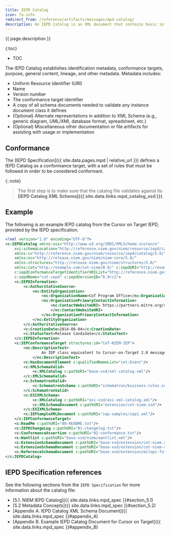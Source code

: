 ```yaml
---
title: IEPD Catalog
icon: fa-info
redirect_from: /reference/artifacts/messages/mpd-catalog/
description: An IEPD Catalog is an XML document that contains basic information about the package (name, description, purpose, etc.) and a listing of the package's key artifacts.  It is a required artifact in an IEPD.
---
```


{{ page.description }}

{:toc}
- TOC

The IEPD Catalog establishes identification metadata, conformance targets, purpose, general content, lineage, and other metadata. Metadata includes:

- Uniform Resource Identifier (URI)
- Name
- Version number
- The conformance target identifier
- A copy of all schema documents needed to validate any instance document class it defines
- (Optional) Alternate representations in addition to XML Schema (e.g., generic diagram, UML/XMI, database format, spreadsheet, etc.)
- (Optional) Miscellaneous other documentation or file artifacts for assisting with usage or implementation

## Conformance

The [IEPD Specification]({{ site.data.pages.mpd | relative_url }}) defines a IEPD Catalog as a conformance target, with a set of rules that must be followed in order to be considered conformant.

{:.note}
> The first step is to make sure that the catalog file validates against its **[IEPD Catalog XML Schema]({{ site.data.links.mpd_catalog_xsd }})**.

## Example

The following is an example IEPD catalog from the Cursor on Target IEPD, provided by the IEPD specification.

```xml
<?xml version="1.0" encoding="UTF-8"?>
<c:IEPDCatalog xmlns:xsi="http://www.w3.org/2001/XMLSchema-instance"
    xsi:schemaLocation="http://reference.niem.gov/niem/resource/iepd/catalog/5.0/ iepd-catalog.xsd"
    xmlns:c="http://reference.niem.gov/niem/resource/iepd/catalog/5.0/"
    xmlns:nc="http://release.niem.gov/niem/niem-core/5.0/"
    xmlns:structures="http://release.niem.gov/niem/structures/5.0/"
    xmlns:cot="http://example.com/cot-niem/0.9/" c:iepdURI="http://example.com/cot-iepd/0.9rc2/"
    c:iepdConformanceTargetIdentifierURIList="http://reference.niem.gov/niem/specification/model-package-description/4.0/#IEPD"
    c:iepdName="cot-iepd" c:iepdVersionID="0.9rc1">
    <c:IEPDInformation>
        <c:AuthoritativeSource>
            <nc:EntityOrganization>
                <nc:OrganizationName>CoT Program Office</nc:OrganizationName>
                <nc:OrganizationPrimaryContactInformation>
                    <nc:ContactWebsiteURI> https://partners.mitre.org/sites/CoTUserGroup/
                    </nc:ContactWebsiteURI>
                </nc:OrganizationPrimaryContactInformation>
            </nc:EntityOrganization>
        </c:AuthoritativeSource>
        <c:CreationDate>2014-08-04</c:CreationDate>
        <c:StatusText>Release Candidate</c:StatusText>
    </c:IEPDInformation>
    <c:IEPConformanceTarget structures:id="CoT-NIEM-IEP">
        <nc:DescriptionText>
                An IEP class equivalent to Cursor-on-Target 2.0 messages
            </nc:DescriptionText>
        <c:HasDocumentElement c:qualifiedNameList="cot:Event"/>
        <c:XMLSchemaValid>
            <c:XMLCatalog c:pathURI="base-xsd/xml-catalog.xml"/>
        </c:XMLSchemaValid>
        <c:SchematronValid>
            <c:SchematronSchema c:pathURI="schematron/business-rules.sch"/>
        </c:SchematronValid>
        <c:EXIXMLSchema>
            <c:XMLCatalog c:pathURI="exi-xsd/exi-xml-catalog.xml"/>
            <c:XMLSchemaDocument c:pathURI="extension/cot-niem.xsd"/>
        </c:EXIXMLSchema>
        <c:IEPSampleXMLDocument c:pathURI="iep-samples/iep1.xml"/>
    </c:IEPConformanceTarget>
    <c:ReadMe c:pathURI="00-README.txt"/>
    <c:IEPDChangeLog c:pathURI="01-changelog.txt"/>
    <c:ConformanceAssertion c:pathURI="02-conformance.txt"/>
    <c:Wantlist c:pathURI="base-xsd/niem/wantlist.xml"/>
    <c:ExtensionSchemaDocument c:pathURI="base-xsd/extension/cot-niem.xsd"/>
    <c:ExtensionSchemaDocument c:pathURI="base-xsd/extension/cot-niem-codes.xsd"/>
    <c:ReferenceSchemaDocument c:pathURI="base-xsd/extension/milops-future-ref.xsd"/>
</c:IEPDCatalog>
```

## IEPD Specification references

See the following sections from the `IEPD Specification` for more information about the catalog file:

- [5.1. NIEM IEPD Catalog]({{ site.data.links.mpd_spec }}#section_5.1)
- [5.2 Metadata Concepts]({{ site.data.links.mpd_spec }}#section_5.2)
- [Appendix A. IEPD Catalog XML Schema Document]({{ site.data.links.mpd_spec }}#appendix_A)
- [Appendix B. Example IEPD Catalog Document for Cursor on Target]({{ site.data.links.mpd_spec }}#appendix_B)
